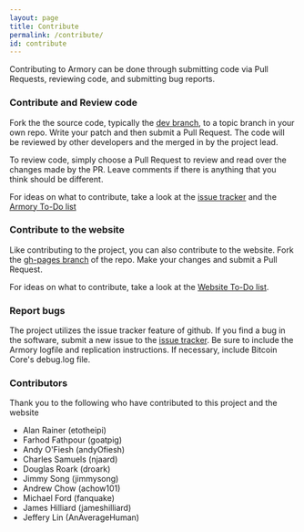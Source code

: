 ```yaml
---
layout: page
title: Contribute
permalink: /contribute/
id: contribute
---
```


Contributing to Armory can be done through submitting code via Pull Requests, reviewing code, and submitting bug reports.

### Contribute and Review code

Fork the the source code, typically the [dev branch](https://github.com/goatpig/BitcoinArmory/tree/dev), to a topic branch in your own repo. Write your patch and then submit a Pull Request. The code will be reviewed by other developers and the merged in by the project lead.

To review code, simply choose a Pull Request to review and read over the changes made by the PR. Leave comments if there is anything that you think should be different.

For ideas on what to contribute, take a look at the [issue tracker](https://github.com/goatpig/BitcoinArmory/issues) and the [Armory To-Do list](armory-todo)

### Contribute to the website

Like contributing to the project, you can also contribute to the website. Fork the [gh-pages branch](https://github.com/goatpig/BitcoinArmory/tree/gh-pages) of the repo. Make your changes and submit a Pull Request.

For ideas on what to contribute, take a look at the [Website To-Do list](website-todo).

### Report bugs

The project utilizes the issue tracker feature of github. If you find a bug in the software, submit a new issue to the [issue tracker](https://github.com/goatpig/BitcoinArmory/issues). Be sure to include the Armory logfile and replication instructions. If necessary, include Bitcoin Core's debug.log file.

### Contributors

Thank you to the following who have contributed to this project and the website

 - Alan Rainer (etotheipi)
 - Farhod Fathpour (goatpig)
 - Andy O'Fiesh (andyOfiesh)
 - Charles Samuels (njaard)
 - Douglas Roark (droark)
 - Jimmy Song (jimmysong)
 - Andrew Chow (achow101)
 - Michael Ford (fanquake)
 - James Hilliard (jameshilliard)
 - Jeffery Lin (AnAverageHuman)
